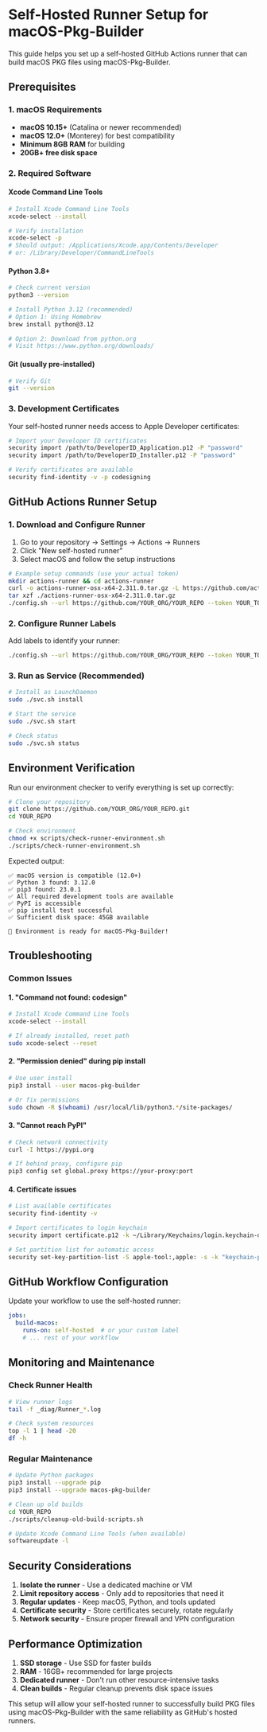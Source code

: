 # Self-Hosted Runner Setup for macOS-Pkg-Builder

This guide helps you set up a self-hosted GitHub Actions runner that can build macOS PKG files using macOS-Pkg-Builder.

## Prerequisites

### 1. macOS Requirements
- **macOS 10.15+** (Catalina or newer recommended)
- **macOS 12.0+** (Monterey) for best compatibility
- **Minimum 8GB RAM** for building
- **20GB+ free disk space**

### 2. Required Software

#### Xcode Command Line Tools
```bash
# Install Xcode Command Line Tools
xcode-select --install

# Verify installation
xcode-select -p
# Should output: /Applications/Xcode.app/Contents/Developer
# or: /Library/Developer/CommandLineTools
```

#### Python 3.8+
```bash
# Check current version
python3 --version

# Install Python 3.12 (recommended)
# Option 1: Using Homebrew
brew install python@3.12

# Option 2: Download from python.org
# Visit https://www.python.org/downloads/
```

#### Git (usually pre-installed)
```bash
# Verify Git
git --version
```

### 3. Development Certificates

Your self-hosted runner needs access to Apple Developer certificates:

```bash
# Import your Developer ID certificates
security import /path/to/DeveloperID_Application.p12 -P "password"
security import /path/to/DeveloperID_Installer.p12 -P "password"

# Verify certificates are available
security find-identity -v -p codesigning
```

## GitHub Actions Runner Setup

### 1. Download and Configure Runner

1. Go to your repository → Settings → Actions → Runners
2. Click "New self-hosted runner"
3. Select macOS and follow the setup instructions

```bash
# Example setup commands (use your actual token)
mkdir actions-runner && cd actions-runner
curl -o actions-runner-osx-x64-2.311.0.tar.gz -L https://github.com/actions/runner/releases/download/v2.311.0/actions-runner-osx-x64-2.311.0.tar.gz
tar xzf ./actions-runner-osx-x64-2.311.0.tar.gz
./config.sh --url https://github.com/YOUR_ORG/YOUR_REPO --token YOUR_TOKEN
```

### 2. Configure Runner Labels

Add labels to identify your runner:
```bash
./config.sh --url https://github.com/YOUR_ORG/YOUR_REPO --token YOUR_TOKEN --labels macos-pkg-builder,self-hosted,macOS
```

### 3. Run as Service (Recommended)

```bash
# Install as LaunchDaemon
sudo ./svc.sh install

# Start the service
sudo ./svc.sh start

# Check status
sudo ./svc.sh status
```

## Environment Verification

Run our environment checker to verify everything is set up correctly:

```bash
# Clone your repository
git clone https://github.com/YOUR_ORG/YOUR_REPO.git
cd YOUR_REPO

# Check environment
chmod +x scripts/check-runner-environment.sh
./scripts/check-runner-environment.sh
```

Expected output:
```
✅ macOS version is compatible (12.0+)
✅ Python 3 found: 3.12.0
✅ pip3 found: 23.0.1
✅ All required development tools are available
✅ PyPI is accessible
✅ pip install test successful
✅ Sufficient disk space: 45GB available

🎉 Environment is ready for macOS-Pkg-Builder!
```

## Troubleshooting

### Common Issues

#### 1. "Command not found: codesign"
```bash
# Install Xcode Command Line Tools
xcode-select --install

# If already installed, reset path
sudo xcode-select --reset
```

#### 2. "Permission denied" during pip install
```bash
# Use user install
pip3 install --user macos-pkg-builder

# Or fix permissions
sudo chown -R $(whoami) /usr/local/lib/python3.*/site-packages/
```

#### 3. "Cannot reach PyPI"
```bash
# Check network connectivity
curl -I https://pypi.org

# If behind proxy, configure pip
pip3 config set global.proxy https://your-proxy:port
```

#### 4. Certificate issues
```bash
# List available certificates
security find-identity -v

# Import certificates to login keychain
security import certificate.p12 -k ~/Library/Keychains/login.keychain-db

# Set partition list for automatic access
security set-key-partition-list -S apple-tool:,apple: -s -k "keychain-password" certificate.p12
```

## GitHub Workflow Configuration

Update your workflow to use the self-hosted runner:

```yaml
jobs:
  build-macos:
    runs-on: self-hosted  # or your custom label
    # ... rest of your workflow
```

## Monitoring and Maintenance

### Check Runner Health
```bash
# View runner logs
tail -f _diag/Runner_*.log

# Check system resources
top -l 1 | head -20
df -h
```

### Regular Maintenance
```bash
# Update Python packages
pip3 install --upgrade pip
pip3 install --upgrade macos-pkg-builder

# Clean up old builds
cd YOUR_REPO
./scripts/cleanup-old-build-scripts.sh

# Update Xcode Command Line Tools (when available)
softwareupdate -l
```

## Security Considerations

1. **Isolate the runner** - Use a dedicated machine or VM
2. **Limit repository access** - Only add to repositories that need it
3. **Regular updates** - Keep macOS, Python, and tools updated
4. **Certificate security** - Store certificates securely, rotate regularly
5. **Network security** - Ensure proper firewall and VPN configuration

## Performance Optimization

1. **SSD storage** - Use SSD for faster builds
2. **RAM** - 16GB+ recommended for large projects
3. **Dedicated runner** - Don't run other resource-intensive tasks
4. **Clean builds** - Regular cleanup prevents disk space issues

This setup will allow your self-hosted runner to successfully build PKG files using macOS-Pkg-Builder with the same reliability as GitHub's hosted runners.
